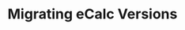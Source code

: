 ---
title: Migrating eCalc Versions
sidebar_position: 1000
description: Getting started with eCalc
---